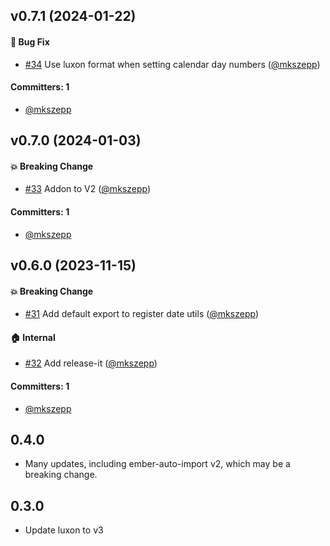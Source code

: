 


## v0.7.1 (2024-01-22)

#### :bug: Bug Fix
* [#34](https://github.com/cibernox/ember-power-calendar-luxon/pull/34) Use luxon format when setting calendar day numbers ([@mkszepp](https://github.com/mkszepp))

#### Committers: 1
- [@mkszepp](https://github.com/mkszepp)

## v0.7.0 (2024-01-03)

#### :boom: Breaking Change
* [#33](https://github.com/cibernox/ember-power-calendar-luxon/pull/33) Addon to V2 ([@mkszepp](https://github.com/mkszepp))

#### Committers: 1
- [@mkszepp](https://github.com/mkszepp)

## v0.6.0 (2023-11-15)

#### :boom: Breaking Change
* [#31](https://github.com/cibernox/ember-power-calendar-luxon/pull/31) Add default export to register date utils ([@mkszepp](https://github.com/mkszepp))

#### :house: Internal
* [#32](https://github.com/cibernox/ember-power-calendar-luxon/pull/32) Add release-it ([@mkszepp](https://github.com/mkszepp))

#### Committers: 1
- [@mkszepp](https://github.com/mkszepp)

## 0.4.0
- Many updates, including ember-auto-import v2, which may be a breaking change.
## 0.3.0
- Update luxon to v3
